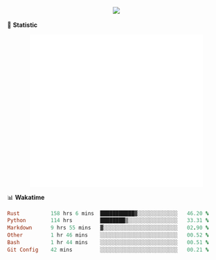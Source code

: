 <!-- https://github.com/DenverCoder1/readme-typing-svg -->
<p align="center">
<img src="https://readme-typing-svg.demolab.com?font=Orbitron&size=25&pause=1000&center=true&vCenter=true&random=false&width=600&lines=Welcome+to+my+GitHub+profile+page!" />



🌟 **Statistic**

<p align="center">
  <img width="400" align="top" src="https://github.com/fllesser/fllesser/blob/main/left.svg" />
  <img width="400" align="top" src="https://github.com/fllesser/fllesser/blob/main/right.svg" />
</p>


📊 **Wakatime**
<!--START_SECTION:waka-->

```ruby
Rust          158 hrs 6 mins  ███████████▓░░░░░░░░░░░░░   46.20 %
Python        114 hrs         ████████▒░░░░░░░░░░░░░░░░   33.31 %
Markdown      9 hrs 55 mins   ▓░░░░░░░░░░░░░░░░░░░░░░░░   02.90 %
Other         1 hr 46 mins    ░░░░░░░░░░░░░░░░░░░░░░░░░   00.52 %
Bash          1 hr 44 mins    ░░░░░░░░░░░░░░░░░░░░░░░░░   00.51 %
Git Config    42 mins         ░░░░░░░░░░░░░░░░░░░░░░░░░   00.21 %
```

<!--END_SECTION:waka-->

